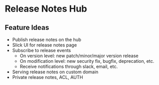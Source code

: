 # Release Notes Hub

## Feature Ideas

- Publish release notes on the hub
- Slick UI for release notes page
- Subscribe to release events
  - On version level: new patch/minor/major version release
  - On modification level: new security fix, bugfix, deprecation, etc.
  - Receive notifications through slack, email, etc.
- Serving release notes on custom domain
- Private release notes, ACL, AUTH
